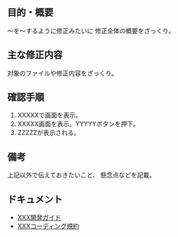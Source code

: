 ## 目的・概要

〜を〜するように修正みたいに
修正全体の概要をざっくり。

## 主な修正内容

対象のファイルや修正内容をざっくり。

## 確認手順

1. XXXXXで画面を表示。
2. XXXXX画面を表示。YYYYYボタンを押下。
3. ZZZZZが表示される。

## 備考

上記以外で伝えておきたいこと、
懸念点などを記載。

## ドキュメント

- [XXX開発ガイド](URL)
- [XXXコーディング規約](URL)